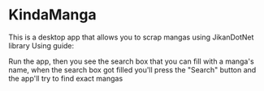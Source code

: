 # KindaManga
This is a desktop app that allows you to scrap mangas using JikanDotNet library
Using guide:

Run the app, then you see the search box that you can fill with a manga's name, when the search box got filled you'll press the "Search" button and the app'll try to find exact mangas
